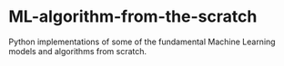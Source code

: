 # ML-algorithm-from-the-scratch
Python implementations of some of the fundamental Machine Learning models and algorithms from scratch.
